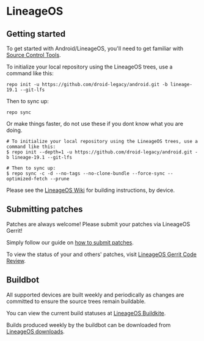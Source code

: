 LineageOS
===========

Getting started
---------------

To get started with Android/LineageOS, you'll need to get familiar with [Source Control Tools](https://source.android.com/setup/develop).

To initialize your local repository using the LineageOS trees, use a command like this:
```
repo init -u https://github.com/droid-legacy/android.git -b lineage-19.1 --git-lfs
```
Then to sync up:
```
repo sync
```

Or make things faster, do not use these if you dont know what you are doing.

```
# To initialize your local repository using the LineageOS trees, use a command like this:
$ repo init --depth=1 -u https://github.com/droid-legacy/android.git -b lineage-19.1 --git-lfs

# Then to sync up:
$ repo sync -c -d --no-tags --no-clone-bundle --force-sync --optimized-fetch --prune
```

Please see the [LineageOS Wiki](https://wiki.lineageos.org/) for building instructions, by device.


Submitting patches
------------------
Patches are always welcome! Please submit your patches via LineageOS Gerrit!

Simply follow our guide on [how to submit patches](https://wiki.lineageos.org/submitting-patch-howto.html).

To view the status of your and others' patches, visit [LineageOS Gerrit Code Review](https://review.lineageos.org/).


Buildbot
--------

All supported devices are built weekly and periodically as changes are committed to ensure the source trees remain buildable.

You can view the current build statuses at [LineageOS Buildkite](https://buildkite.com/lineageos).

Builds produced weekly by the buildbot can be downloaded from [LineageOS downloads](https://download.lineageos.org/).

